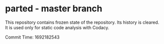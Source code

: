 # parted - master branch

This repository contains frozen state of the repository.
Its history is cleared. It is used only for static code
analysis with Codacy.

Commit Time: 1692182543